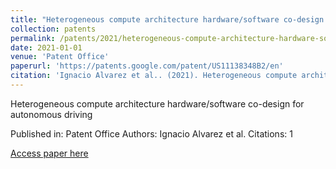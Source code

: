 ```yaml
---
title: "Heterogeneous compute architecture hardware/software co-design for autonomous driving"
collection: patents
permalink: /patents/2021/heterogeneous-compute-architecture-hardware-softwa
date: 2021-01-01
venue: 'Patent Office'
paperurl: 'https://patents.google.com/patent/US11138348B2/en'
citation: 'Ignacio Alvarez et al.. (2021). Heterogeneous compute architecture hardware/software co-design for autonomous driving. Patent Office.'
---
```


Heterogeneous compute architecture hardware/software co-design for autonomous driving

Published in: Patent Office
Authors: Ignacio Alvarez et al.
Citations: 1

[Access paper here](https://patents.google.com/patent/US11138348B2/en)
